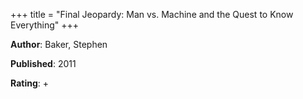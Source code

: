 +++
title = "Final Jeopardy: Man vs. Machine and the Quest to Know Everything"
+++



**Author**: Baker, Stephen

**Published**: 2011

**Rating**: +
